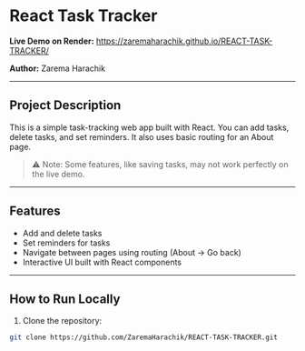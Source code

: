 # React Task Tracker

**Live Demo on Render:** https://zaremaharachik.github.io/REACT-TASK-TRACKER/

**Author:** Zarema Harachik

---

## Project Description
This is a simple task-tracking web app built with React. You can add tasks, delete tasks, and set reminders. It also uses basic routing for an About page.

> ⚠️ Note: Some features, like saving tasks, may not work perfectly on the live demo.

---

## Features
- Add and delete tasks
- Set reminders for tasks
- Navigate between pages using routing (About → Go back)
- Interactive UI built with React components

---

## How to Run Locally
1. Clone the repository:
```bash
git clone https://github.com/ZaremaHarachik/REACT-TASK-TRACKER.git




